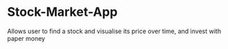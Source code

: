 # Stock-Market-App
Allows user to find a stock and visualise its price over time, and invest with paper money
